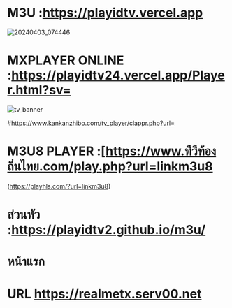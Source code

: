 # M3U :https://playidtv.vercel.app
![20240403_074446](https://github.com/Playidtv2/m3u/assets/159120249/3d0daa8a-a943-4c2a-8904-9d33d46ee564)


# MXPLAYER ONLINE :https://playidtv24.vercel.app/Player.html?sv=

![tv_banner](https://github.com/user-attachments/assets/bf023324-d93a-4a67-acdf-d20f0c6c3443)

#https://www.kankanzhibo.com/tv_player/clappr.php?url=

# M3U8 PLAYER :[https://www.ทีวีท้องถิ่นไทย.com/play.php?url=linkm3u8

(https://playhls.com/?url=linkm3u8)


# 
# ส่วนหัว :https://playidtv2.github.io/m3u/

# หน้าแรก

# URL https://realmetx.serv00.net


